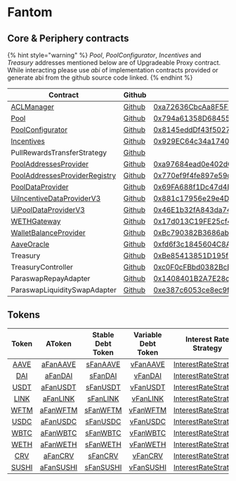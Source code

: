 # Fantom

## Core & Periphery contracts

{% hint style="warning" %}
_Pool_, _PoolConfigurator_, _Incentives_ and _Treasury_ addresses mentioned below are of Upgradeable Proxy contract. While interacting please use _abi_ of implementation contracts provided or generate abi from the github source code linked.
{% endhint %}

| Contract                                                                                                       | Github                                                                                                                                | Address                                                                                                                   | ABI                                                                                                                            |
| -------------------------------------------------------------------------------------------------------------- | ------------------------------------------------------------------------------------------------------------------------------------- | ------------------------------------------------------------------------------------------------------------------------- | ------------------------------------------------------------------------------------------------------------------------------ |
| [ACLManager](https://docs.aave.com/developers/core-contracts/aclmanager)                                       | [Github](https://github.com/aave/aave-v3-core/blob/master/contracts/protocol/configuration/ACLManager.sol)                            | [0xa72636CbcAa8F5FF95B2cc47F3CDEe83F3294a0B](https://ftmscan.com/address/0xa72636cbcaa8f5ff95b2cc47f3cdee83f3294a0b#code) | [ABI](https://api.ftmscan.com/api?module=contract&action=getabi&address=0xa72636cbcaa8f5ff95b2cc47f3cdee83f3294a0b&format=raw) |
| [Pool](https://docs.aave.com/developers/core-contracts/pool)                                                   | [Github](https://github.com/aave/aave-v3-core/blob/master/contracts/protocol/pool/Pool.sol)                                           | [0x794a61358D6845594F94dc1DB02A252b5b4814aD](https://ftmscan.com/address/0x794a61358D6845594F94dc1DB02A252b5b4814aD#code) |                                                                                                                                |
| [PoolConfigurator](https://docs.aave.com/developers/core-contracts/poolconfigurator)                           | [Github](https://github.com/aave/aave-v3-core/blob/master/contracts/protocol/pool/PoolConfigurator.sol)                               | [0x8145eddDf43f50276641b55bd3AD95944510021E](https://ftmscan.com/address/0x8145eddDf43f50276641b55bd3AD95944510021E#code) |                                                                                                                                |
| [Incentives](https://docs.aave.com/developers/periphery-contracts/rewardscontroller)                           | [Github](https://github.com/aave/aave-v3-periphery/blob/master/contracts/rewards/RewardsController.sol)                               | [0x929EC64c34a17401F460460D4B9390518E5B473e](https://ftmscan.com/address/0x929EC64c34a17401F460460D4B9390518E5B473e#code) | [ABI](https://api.ftmscan.com/api?module=contract&action=getabi&address=0xaad324f7e4dd50c6b105820f8a877ee2dcbfa789&format=raw) |
| PullRewardsTransferStrategy                                                                                    | [Github](https://github.com/aave/aave-v3-periphery/blob/master/contracts/rewards/transfer-strategies/PullRewardsTransferStrategy.sol) |                                                                                                                           |                                                                                                                                |
| [PoolAddressesProvider](https://docs.aave.com/developers/core-contracts/pooladdressesprovider)                 | [Github](https://github.com/aave/aave-v3-core/blob/master/contracts/protocol/configuration/PoolAddressesProvider.sol)                 | [0xa97684ead0e402dC232d5A977953DF7ECBaB3CDb](https://ftmscan.com/address/0xa97684ead0e402dC232d5A977953DF7ECBaB3CDb#code) | [ABI](https://api.ftmscan.com/api?module=contract&action=getabi&address=0xa97684ead0e402dC232d5A977953DF7ECBaB3CDb&format=raw) |
| [PoolAddressesProviderRegistry](https://docs.aave.com/developers/core-contracts/pooladdressesproviderregistry) | [Github](https://github.com/aave/aave-v3-core/blob/master/contracts/protocol/configuration/PoolAddressesProviderRegistry.sol)         | [0x770ef9f4fe897e59daCc474EF11238303F9552b6](https://ftmscan.com/address/0x770ef9f4fe897e59daCc474EF11238303F9552b6#code) | [ABI](https://api.ftmscan.com/api?module=contract&action=getabi&address=0x770ef9f4fe897e59daCc474EF11238303F9552b6&format=raw) |
| [PoolDataProvider](https://docs.aave.com/developers/core-contracts/aaveprotocoldataprovider)                   | [Github](https://github.com/aave/aave-v3-core/blob/master/contracts/misc/AaveProtocolDataProvider.sol)                                | [0x69FA688f1Dc47d4B5d8029D5a35FB7a548310654](https://ftmscan.com/address/0x69fa688f1dc47d4b5d8029d5a35fb7a548310654#code) | [ABI](https://api.ftmscan.com/api?module=contract&action=getabi&address=0x69fa688f1dc47d4b5d8029d5a35fb7a548310654&format=raw) |
| [UiIncentiveDataProviderV3](https://docs.aave.com/developers/periphery-contracts/uiincentivedataproviderv3)    | [Github](https://github.com/aave/aave-v3-periphery/blob/master/contracts/misc/UiIncentiveDataProviderV3.sol)                          | [0x881c17956e29e4D5264162B6C2D7F5b2E6de4d54](https://ftmscan.com/address/0x881c17956e29e4D5264162B6C2D7F5b2E6de4d54#code) | [ABI](https://api.ftmscan.com/api?module=contract&action=getabi&address=0x881c17956e29e4D5264162B6C2D7F5b2E6de4d54&format=raw) |
| [UiPoolDataProviderV3](https://docs.aave.com/developers/periphery-contracts/uipooldataproviderv3)              | [Github](https://github.com/aave/aave-v3-periphery/blob/master/contracts/misc/UiPoolDataProviderV3.sol)                               | [0x46E1b32fA843da745D7AA0ae630b544D6af9fe81](https://ftmscan.com/address/0x46E1b32fA843da745D7AA0ae630b544D6af9fe81#code) | [ABI](https://api.ftmscan.com/api?module=contract&action=getabi&address=0x46E1b32fA843da745D7AA0ae630b544D6af9fe81&format=raw) |
| [WETHGateway](https://docs.aave.com/developers/periphery-contracts/wethgateway)                                | [Github](https://github.com/aave/aave-v3-periphery/blob/master/contracts/misc/WETHGateway.sol)                                        | [0x17d013C19FE25cf4D911CE85eD5f40FE8880F46f](https://ftmscan.com/address/0x17d013C19FE25cf4D911CE85eD5f40FE8880F46f#code) | [ABI](https://api.ftmscan.com/api?module=contract&action=getabi&address=0x17d013C19FE25cf4D911CE85eD5f40FE8880F46f&format=raw) |
| [WalletBalanceProvider](https://docs.aave.com/developers/periphery-contracts/walletbalanceprovider)            | [Github](https://github.com/aave/aave-v3-periphery/blob/master/contracts/misc/WalletBalanceProvider.sol)                              | [0xBc790382B3686abffE4be14A030A96aC6154023a](https://ftmscan.com/address/0xBc790382B3686abffE4be14A030A96aC6154023a#code) |                                                                                                                                |
| [AaveOracle](https://docs.aave.com/developers/core-contracts/aaveoracle)                                       | [Github](https://github.com/aave/aave-v3-core/blob/master/contracts/misc/AaveOracle.sol)                                              | [0xfd6f3c1845604C8AE6c6E402ad17fb9885160754](https://ftmscan.com/address/0xfd6f3c1845604C8AE6c6E402ad17fb9885160754#code) | [ABI](https://api.ftmscan.com/api?module=contract&action=getabi&address=0xfd6f3c1845604C8AE6c6E402ad17fb9885160754&format=raw) |
| Treasury                                                                                                       | [Github](https://github.com/aave/aave-v3-periphery/blob/master/contracts/treasury/Collector.sol)                                      | [0xBe85413851D195fC6341619cD68BfDc26a25b928](https://ftmscan.com/address/0xBe85413851D195fC6341619cD68BfDc26a25b928#code) |                                                                                                                                |
| TreasuryController                                                                                             | [Github](https://github.com/aave/aave-v3-periphery/blob/master/contracts/treasury/CollectorController.sol)                            | [0xc0F0cFBbd0382BcE3B93234E4BFb31b2aaBE36aD](https://ftmscan.com/address/0xc0F0cFBbd0382BcE3B93234E4BFb31b2aaBE36aD#code) |                                                                                                                                |
| ParaswapRepayAdapter                                                                                           | [Github](https://github.com/aave/aave-v3-periphery/blob/master/contracts/adapters/paraswap/ParaSwapRepayAdapter.sol)                  | [0x1408401B2A7E28cB747b3e258D0831Fc926bAC51](https://ftmscan.com/address/0x1408401B2A7E28cB747b3e258D0831Fc926bAC51#code) |                                                                                                                                |
| ParaswapLiquiditySwapAdapter                                                                                   | [Github](https://github.com/aave/aave-v3-periphery/blob/master/contracts/adapters/paraswap/ParaSwapLiquiditySwapAdapter.sol)          | [0xe387c6053ce8ec9f8c3fa5ce085af73114a695d3](https://ftmscan.com/address/0xe387c6053ce8ec9f8c3fa5ce085af73114a695d3#code) |                                                                                                                                |


## Tokens

|                                        Token                                        |                                          AToken                                         |                                     Stable Debt Token                                    |                                   Variable Debt Token                                   |                                        Interest Rate Strategy                                       |
| :---------------------------------------------------------------------------------: | :-------------------------------------------------------------------------------------: | :--------------------------------------------------------------------------------------: | :-------------------------------------------------------------------------------------: | :-------------------------------------------------------------------------------------------------: |
|    [AAVE](https://ftmscan.com/address/0x6a07a792ab2965c72a5b8088d3a069a7ac3a993b)   |    [aFanAAVE](https://ftmscan.com/address/0xf329e36C7bF6E5E86ce2150875a84Ce77f477375)   |    [sFanAAVE](https://ftmscan.com/address/0xfAeF6A702D15428E588d4C0614AEFb4348D83D48)    |    [vFanAAVE](https://ftmscan.com/address/0xE80761Ea617F66F96274eA5e8c37f03960ecC679)   | [InterestRateStrategy](https://ftmscan.com/address/0x4aa694e6c06d6162d95be98a2df6a521d5a7b521#code) |
|    [DAI](https://ftmscan.com/address/0x8D11eC38a3EB5E956B052f67Da8Bdc9bef8Abf3E)    |    [aFanDAI](https://ftmscan.com/address/0x82E64f49Ed5EC1bC6e43DAD4FC8Af9bb3A2312EE)    |     [sFanDAI](https://ftmscan.com/address/0xd94112B5B62d53C9402e7A60289c6810dEF1dC9B)    |    [vFanDAI](https://ftmscan.com/address/0x8619d80FB0141ba7F184CbF22fd724116D9f7ffC)    | [InterestRateStrategy](https://ftmscan.com/address/0xa9f3c3cae095527061e6d270dbe163693e6fda9d#code) |
| [USDT](https://ftmscan.com/address/0x049d68029688eabf473097a2fc38ef61633a3c7a#code) | [aFanUSDT](https://ftmscan.com/address/0x6ab707Aca953eDAeFBc4fD23bA73294241490620#code) |  [sFanUSDT](https://ftmscan.com/address/0x70eFfc565DB6EEf7B927610155602d31b670e802#code) | [vFanUSDT](https://ftmscan.com/address/0xfb00AC187a8Eb5AFAE4eACE434F493Eb62672df7#code) | [InterestRateStrategy](https://ftmscan.com/address/0xf4a0039F2d4a2EaD5216AbB6Ae4C4C3AA2dB9b82#code) |
|    [LINK](https://ftmscan.com/address/0xb3654dc3d10ea7645f8319668e8f54d2574fbdc8)   |    [aFanLINK](https://ftmscan.com/address/0x191c10Aa4AF7C30e871E70C95dB0E4eb77237530)   |  [sFanLINK](https://ftmscan.com/address/0x89D976629b7055ff1ca02b927BA3e020F22A44e4#code) |    [vFanLINK](https://ftmscan.com/address/0x953A573793604aF8d41F306FEb8274190dB4aE0e)   | [InterestRateStrategy](https://ftmscan.com/address/0x4aa694e6c06d6162d95be98a2df6a521d5a7b521#code) |
|    [WFTM](https://ftmscan.com/address/0x21be370d5312f44cb42ce377bc9b8a0cef1a4c83)   |    [aFanWFTM](https://ftmscan.com/address/0x6d80113e533a2C0fe82EaBD35f1875DcEA89Ea97)   |  [sFanWFTM](https://ftmscan.com/address/0xF15F26710c827DDe8ACBA678682F3Ce24f2Fb56E#code) |    [vFanWFTM](https://ftmscan.com/address/0x4a1c3aD6Ed28a636ee1751C69071f6be75DEb8B8)   | [InterestRateStrategy](https://ftmscan.com/address/0x4aa694e6c06d6162d95be98a2df6a521d5a7b521#code) |
|    [USDC](https://ftmscan.com/address/0x04068da6c83afcfa0e13ba15a6696662335d5b75)   |    [aFanUSDC](https://ftmscan.com/address/0x625E7708f30cA75bfd92586e17077590C60eb4cD)   |  [sFanUSDC](https://ftmscan.com/address/0x307ffe186F84a3bc2613D1eA417A5737D69A7007#code) |    [vFanUSDC](https://ftmscan.com/address/0xFCCf3cAbbe80101232d343252614b6A3eE81C989)   | [InterestRateStrategy](https://ftmscan.com/address/0xf4a0039F2d4a2EaD5216AbB6Ae4C4C3AA2dB9b82#code) |
|    [WBTC](https://ftmscan.com/address/0x321162cd933e2be498cd2267a90534a804051b11)   |    [aFanWBTC](https://ftmscan.com/address/0x078f358208685046a11C85e8ad32895DED33A249)   |  [sFanWBTC](https://ftmscan.com/address/0x633b207Dd676331c413D4C013a6294B0FE47cD0e#code) |    [vFanWBTC](https://ftmscan.com/address/0x92b42c66840C7AD907b4BF74879FF3eF7c529473)   | [InterestRateStrategy](https://ftmscan.com/address/0x4aa694e6c06d6162d95be98a2df6a521d5a7b521#code) |
|    [WETH](https://ftmscan.com/address/0x74b23882a30290451a17c44f4f05243b6b58c76d)   |    [aFanWETH](https://ftmscan.com/address/0xe50fA9b3c56FfB159cB0FCA61F5c9D750e8128c8)   |  [sFanWETH](https://ftmscan.com/address/0xD8Ad37849950903571df17049516a5CD4cbE55F6#code) |    [vFanWETH](https://ftmscan.com/address/0x0c84331e39d6658Cd6e6b9ba04736cC4c4734351)   | [InterestRateStrategy](https://ftmscan.com/address/0x4aa694e6c06d6162d95be98a2df6a521d5a7b521#code) |
|    [CRV](https://ftmscan.com/address/0x1e4f97b9f9f913c46f1632781732927b9019c68b)    |    [aFanCRV](https://ftmscan.com/address/0x513c7e3a9c69ca3e22550ef58ac1c0088e918fff)    |  [sFanCRV](https://ftmscan.com/address/0x08cb71192985e936c7cd166a8b268035e400c3c3#code)  |    [vFanCRV](https://ftmscan.com/address/0x77ca01483f379e58174739308945f044e1a764dc)    | [InterestRateStrategy](https://ftmscan.com/address/0x4aa694e6c06d6162d95be98a2df6a521d5a7b521#code) |
|   [SUSHI](https://ftmscan.com/address/0xae75a438b2e0cb8bb01ec1e1e376de11d44477cc)   |   [aFanSUSHI](https://ftmscan.com/address/0xc45a479877e1e9dfe9fcd4056c699575a1045daa)   | [sFanSUSHI](https://ftmscan.com/address/0x78246294a4c6fbf614ed73ccc9f8b875ca8ee841#code) |   [vFanSUSHI](https://ftmscan.com/address/0x34e2ed44ef7466d5f9e0b782b5c08b57475e7907)   | [InterestRateStrategy](https://ftmscan.com/address/0x4aa694e6c06d6162d95be98a2df6a521d5a7b521#code) |
